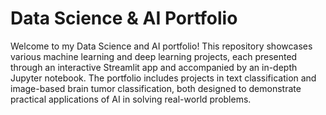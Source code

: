 

# Data Science & AI Portfolio

Welcome to my Data Science and AI portfolio! This repository showcases various machine learning and deep learning projects, each presented through an interactive Streamlit app and accompanied by an in-depth Jupyter notebook. The portfolio includes projects in text classification and image-based brain tumor classification, both designed to demonstrate practical applications of AI in solving real-world problems.
